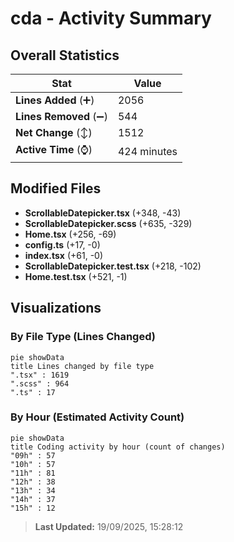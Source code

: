 # cda - Activity Summary 

## Overall Statistics

| Stat                   | Value                                                             |
| ---------------------- | ----------------------------------------------------------------- |
| **Lines Added** (➕)   | 2056                                          |
| **Lines Removed** (➖) | 544                                        |
| **Net Change** (↕)    | 1512                |
| **Active Time** (⌚)   | 424 minutes |


## Modified Files
- **ScrollableDatepicker.tsx** (+348, -43)
- **ScrollableDatepicker.scss** (+635, -329)
- **Home.tsx** (+256, -69)
- **config.ts** (+17, -0)
- **index.tsx** (+61, -0)
- **ScrollableDatepicker.test.tsx** (+218, -102)
- **Home.test.tsx** (+521, -1)

## Visualizations

### By File Type (Lines Changed)

```mermaid
pie showData
title Lines changed by file type
".tsx" : 1619
".scss" : 964
".ts" : 17
```

### By Hour (Estimated Activity Count)

```mermaid
pie showData
title Coding activity by hour (count of changes)
"09h" : 57
"10h" : 57
"11h" : 81
"12h" : 38
"13h" : 34
"14h" : 37
"15h" : 12
```


> **Last Updated:** 19/09/2025, 15:28:12